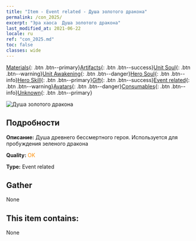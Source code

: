 ```yaml
---
title: "Item - Event related - Душа золотого дракона"
permalink: /con_2025/
excerpt: "Эра хаоса  Душа золотого дракона"
last_modified_at: 2021-06-22
locale: ru
ref: "con_2025.md"
toc: false
classes: wide
---
```

 [Materials](/ItemsRU/){: .btn .btn--primary}[Artifacts](/ItemsRU/Artifacts/){: .btn .btn--success}[Unit Soul](/ItemsRU/UnitSoul/){: .btn .btn--warning}[Unit Awakening](/ItemsRU/UnitAwakening/){: .btn .btn--danger}[Hero Soul](/ItemsRU/HeroSoul/){: .btn .btn--info}[Hero Skill](/ItemsRU/HeroSkill/){: .btn .btn--primary}[Gift](/ItemsRU/Gift/){: .btn .btn--success}[Event related](/ItemsRU/Events/){: .btn .btn--warning}[Avatars](/ItemsRU/Avatars/){: .btn .btn--danger}[Consumables](/ItemsRU/Consumables/){: .btn .btn--info}[Unknown](/ItemsRU/Unknown/){: .btn .btn--primary}

 ![Душа золотого дракона](/images/t/juexing_207.png)

## Подробности
 **Описание:** Душа древнего бессмертного героя. Используется для пробуждения зеленого дракона

 **Quality:** <span style="color: #FF8C00">OK</span>

 **Type:** Event related

## Gather

  None

## This item contains:

  None

